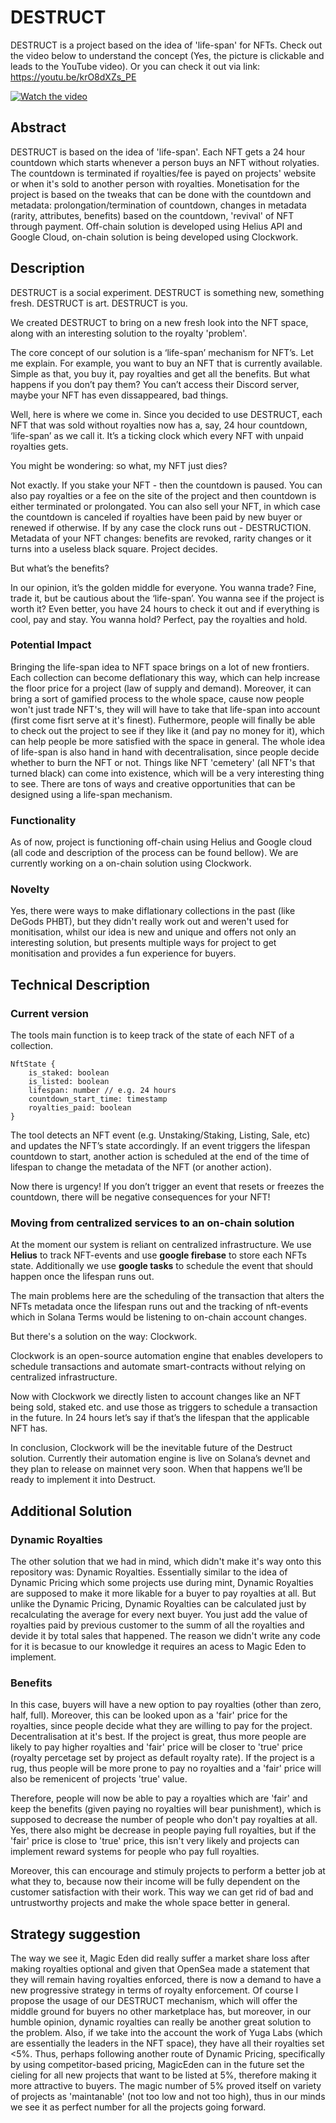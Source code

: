 # DESTRUCT
DESTRUCT is a project based on the idea of 'life-span' for NFTs. Check out the video below to understand the concept (Yes, the picture is clickable and leads to the YouTube video). Or you can check it out via link: https://youtu.be/krO8dXZs_PE 

[![Watch the video](https://img.youtube.com/vi/krO8dXZs_PE/maxresdefault.jpg)](https://youtu.be/krO8dXZs_PE)

## Abstract

DESTRUCT is based on the idea of 'life-span'. Each NFT gets a 24 hour countdown which starts whenever a person buys an NFT without rolyaties. The countdown is terminated if royalties/fee is payed on projects' website or when it's sold to another person with royalties. Monetisation for the project is based on the tweaks that can be done with the countdown and metadata: prolongation/termination of countdown, changes in metadata (rarity, attributes, benefits) based on the countdown, 'revival' of NFT through payment. Off-chain solution is developed using Helius API and Google Cloud, on-chain solution is being developed using Clockwork. 

## Description

DESTRUCT is a social experiment. DESTRUCT is something new, something fresh. DESTRUCT is art. DESTRUCT is you. 

We created DESTRUCT to bring on a new fresh look into the NFT space, along with an interesting solution to the royalty 'problem'.

The core concept of our solution is a ‘life-span’ mechanism for NFT’s. Let me explain. For example, you want to buy an NFT that is currently available. Simple as that, you buy it, pay royalties and get all the benefits. But what happens if you don’t pay them? You can’t access their Discord server, maybe your NFT has even dissappeared, bad things. 

Well, here is where we come in. Since you decided to use DESTRUCT, each NFT that was sold without royalties now has a, say, 24 hour countdown, ‘life-span’ as we call it. It’s a ticking clock which every NFT with unpaid royalties gets. 

You might be wondering: so what, my NFT just dies? 

Not exactly. If you stake your NFT - then the countdown is paused. You can also pay royalties or a fee on the site of the project and then countdown is either terminated or prolongated. You can also sell your NFT, in which case the countdown is canceled if royalties have been paid by new buyer or renewed if otherwise. If by any case the clock runs out - DESTRUCTION. Metadata of your NFT changes: benefits are revoked, rarity changes or it turns into a useless black square. Project decides. 

But what’s the benefits? 

In our opinion, it’s the golden middle for everyone. You wanna trade? Fine, trade it, but be cautious about the ‘life-span’. You wanna see if the project is worth it? Even better, you have 24 hours to check it out and if everything is cool, pay and stay. You wanna hold? Perfect, pay the royalties and hold. 

### Potential Impact

Bringing the life-span idea to NFT space brings on a lot of new frontiers. Each collection can become deflationary this way, which can help increase the floor price for a project (law of supply and demand). Moreover, it can bring a sort of gamified process to the whole space, cause now people won't just trade NFT's, they will will have to take that life-span into account (first come fisrt serve at it's finest). Futhermore, people will finally be able to check out the project to see if they like it (and pay no money for it), which can help people be more satisfied with the space in general. The whole idea of life-span is also hand in hand with decentralisation, since people decide whether to burn the NFT or not. Things like NFT 'cemetery' (all NFT's that turned black) can come into existence, which will be a very interesting thing to see. There are tons of ways and creative opportunities that can be designed using a life-span mechanism. 

### Functionality 

As of now, project is functioning off-chain using Helius and Google cloud (all code and description of the process can be found bellow). We are currently working on a on-chain solution using Clockwork. 

### Novelty

Yes, there were ways to make diflationary collections in the past (like DeGods PHBT), but they didn't really work out and weren't used for monitisation, whilst our idea is new and unique and offers not only an interesting solution, but presents multiple ways for project to get monitisation and provides a fun experience for buyers. 

## Technical Description

### Current version

The tools main function is to keep track of the state of each NFT of a collection.

```
NftState {
	is_staked: boolean
	is_listed: boolean
	lifespan: number // e.g. 24 hours
	countdown_start_time: timestamp
	royalties_paid: boolean
}
```

The tool detects an NFT event (e.g. Unstaking/Staking, Listing, Sale, etc) and updates the NFT’s state accordingly. If an event triggers the lifespan countdown to start, another action is scheduled at the end of the time of lifespan to change the metadata of the NFT (or another action). 

Now there is urgency! If you don’t trigger an event that resets or freezes the countdown, there will be negative consequences for your NFT!

### Moving from centralized services to an on-chain solution

At the moment our system is reliant on centralized infrastructure. We use **Helius** to track NFT-events and use **google firebase** to store each NFTs state. Additionally we use **google tasks** to schedule the event that should happen once the lifespan runs out.

The main problems here are the scheduling of the transaction that alters the NFTs metadata once the lifespan runs out and the tracking of nft-events which in Solana Terms would be listening to on-chain account changes.

But there's a solution on the way: Clockwork.

Clockwork is an open-source automation engine that enables developers to schedule transactions and automate smart-contracts without relying on centralized infrastructure.

Now with Clockwork we directly listen to account changes like an NFT being sold, staked etc. and use those as triggers to schedule a transaction in the future. In 24 hours let’s say if that’s the lifespan that the applicable NFT has.

In conclusion, Clockwork will be the inevitable future of the Destruct solution. Currently their automation engine is live on Solana’s devnet and they plan to release on mainnet very soon. When that happens we’ll be ready to implement it into Destruct.


## Additional Solution

### Dynamic Royalties 

The other solution that we had in mind, which didn't make it's way onto this repository was: Dynamic Royalties. Essentially similar to the idea of Dynamic Pricing which some projects use during mint, Dynamic Royalties are supposed to make it more likable for a buyer to pay royalties at all. But unlike the Dynamic Pricing, Dynamic Royalties can be calculated just by recalculating the average for every next buyer. You just add the value of royalties paid by previous customer to the summ of all the royalties and devide it by total sales that happened. The reason we didn't write any code for it is becasue to our knowledge it requires an acess to Magic Eden to implement. 

### Benefits 

In this case, buyers will have a new option to pay royalties (other than zero, half, full). Moreover, this can be looked upon as a 'fair' price for the royalties, since people decide what they are willing to pay for the project. Decentralisation at it's best. If the project is great, thus more people are likely to pay higher royalties and 'fair' price will be closer to 'true' price (royalty percetage set by project as default royalty rate). If the project is a rug, thus people will be more prone to pay no royalties and a 'fair' price will also be remenicent of projects 'true' value. 

Therefore, people will now be able to pay a royalties which are 'fair' and keep the benefits (given paying no royalties will bear punishment), which is supposed to decrease the number of people who don't pay royalties at all. Yes, there also might be decrease in people paying full royalties, but if the 'fair' price is close to 'true' price, this isn't very likely and projects can implement reward systems for people who pay full royalties. 

Moreover, this can encourage and stimuly projects to perform a better job at what they to, because now their income will be fully dependent on the customer satisfaction with their work. This way we can get rid of bad and untrustworthy projects and make the whole space better in general. 

## Strategy suggestion

The way we see it, Magic Eden did really suffer a market share loss after making royalties optional and given that OpenSea made a statement that they will remain having royalties enforced, there is now a demand to have a new progressive strategy in terms of royalty enforcement. Of course I propose the usage of our DESTRUCT mechanism, which will offer the middle ground for buyers no other marketplace has, but moreover, in our humble opinion, dynamic royalties can really be another great solution to the problem. Also, if we take into the account the work of Yuga Labs (which are essentially the leaders in the NFT space), they have all their royalties set <5%. Thus, perhaps following another route of Dynamic Pricing, specifically by using competitor-based pricing, MagicEden can in the future set the cieling for all new projects that want to be listed at 5%, therefore making it more attractive to buyers. The magic number of 5% proved itself on variety of projects as 'maintanable' (not too low and not too high), thus in our minds we see it as perfect number for all the projects going forward.  
